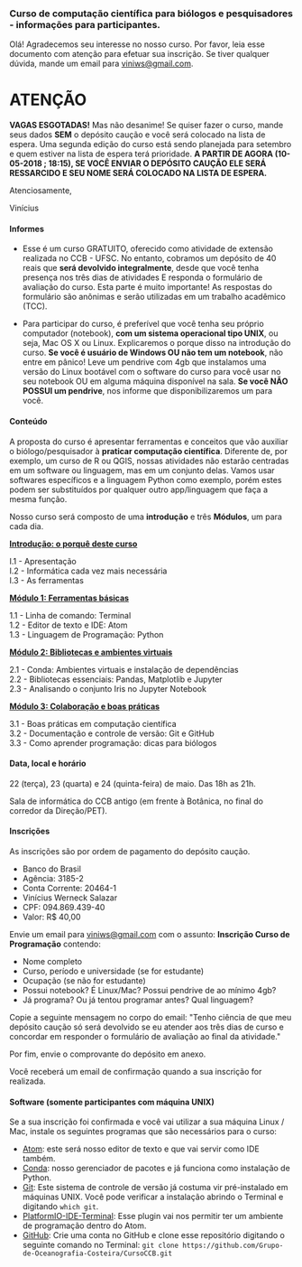 ### Curso de computação científica para biólogos e pesquisadores - informações para participantes.

Olá! Agradecemos seu interesse no nosso curso. Por favor, leia esse documento com atenção para efetuar sua inscrição. Se tiver qualquer dúvida, mande um email para [viniws@gmail.com](mailto:viniws@gmail.com).

# ATENÇÃO

**VAGAS ESGOTADAS!** Mas não desanime! Se quiser fazer o curso, mande seus dados **SEM** o depósito caução e você será colocado na lista de espera. Uma segunda edição do curso está sendo planejada para setembro e quem estiver na lista de espera terá prioridade. **A PARTIR DE AGORA (10-05-2018 ; 18:15), SE VOCÊ ENVIAR O DEPÓSITO CAUÇÃO ELE SERÁ RESSARCIDO E SEU NOME SERÁ COLOCADO NA LISTA DE ESPERA.**

Atenciosamente,

Vinícius

#### Informes

* Esse é um curso GRATUITO, oferecido como atividade de extensão realizada no CCB - UFSC. No entanto, cobramos um depósito de 40 reais que **será devolvido integralmente**, desde que você tenha presença nos três dias de atividades E responda o formulário de avaliação do curso. Esta parte é muito importante! As respostas do formulário são anônimas e serão utilizadas em um trabalho acadêmico (TCC).

* Para participar do curso, é preferível que você tenha seu próprio computador (notebook), **com um sistema operacional tipo UNIX**, ou seja, Mac OS X ou Linux. Explicaremos o porque disso na introdução do curso. **Se você é usuário de Windows OU não tem um notebook**, não entre em pânico! Leve um pendrive com 4gb que instalamos uma versão do Linux bootável com o software do curso para você usar no seu notebook OU em alguma máquina disponível na sala. **Se você NÃO POSSUI um pendrive**, nos informe que disponibilizaremos um para você.

#### Conteúdo

A proposta do curso é apresentar ferramentas e conceitos que vão auxiliar o biólogo/pesquisador à **praticar computação científica**. Diferente de, por exemplo, um curso de R ou QGIS, nossas atividades não estarão centradas em um software ou linguagem, mas em um conjunto delas. Vamos usar softwares específicos e a linguagem Python como exemplo, porém estes podem ser substituídos por qualquer outro app/linguagem que faça a mesma função.

Nosso curso será composto de uma **introdução** e três **Módulos**, um para cada dia.

[**Introdução: o porquê deste curso**](markdown/introducao.md/)

I.1 - Apresentação  
I.2 - Informática cada vez mais necessária  
I.3 - As ferramentas

[**Módulo 1: Ferramentas básicas**](markdown/modulo_1.md)

1.1 - Linha de comando: Terminal  
1.2 - Editor de texto e IDE: Atom  
1.3 - Linguagem de Programação: Python

[**Módulo 2: Bibliotecas e ambientes virtuais**](markdown/modulo_2.md)

2.1 - Conda: Ambientes virtuais e instalação de dependências  
2.2 - Bibliotecas essenciais: Pandas, Matplotlib e Jupyter  
2.3 - Analisando o conjunto Iris no Jupyter Notebook  

[**Módulo 3: Colaboração e boas práticas**](markdown/modulo_3.md)

3.1 - Boas práticas em computação científica  
3.2 - Documentação e controle de versão: Git e GitHub  
3.3 - Como aprender programação: dicas para biólogos

#### Data, local e horário

22 (terça), 23 (quarta) e 24 (quinta-feira) de maio. Das 18h as 21h.

Sala de informática do CCB antigo (em frente à Botânica, no final do corredor da Direção/PET).

#### Inscrições

As inscrições são por ordem de pagamento do depósito caução. 

* Banco do Brasil
* Agência: 3185-2
* Conta Corrente: 20464-1
* Vinícius Werneck Salazar
* CPF: 094.869.439-40
* Valor: R$ 40,00

Envie um email para [viniws@gmail.com](mailto:viniws@gmail.com) com o assunto: **Inscrição Curso de Programação** contendo:

* Nome completo
* Curso, período e universidade (se for estudante)
* Ocupação (se não for estudante)
* Possui notebook? É Linux/Mac? Possui pendrive de ao mínimo 4gb?
* Já programa? Ou já tentou programar antes? Qual linguagem?

Copie a seguinte mensagem no corpo do email:
"Tenho ciência de que meu depósito caução só será devolvido se eu atender aos três dias de curso e concordar em responder o formulário de avaliação ao final da atividade."

Por fim, envie o comprovante do depósito em anexo.

Você receberá um email de confirmação quando a sua inscrição for realizada.

#### Software (somente participantes com máquina UNIX)

Se a sua inscrição foi confirmada e você vai utilizar a sua máquina Linux / Mac, instale os seguintes programas que são necessários para o curso:

* [Atom](https://atom.io/): este será nosso editor de texto e que vai servir como IDE também.
* [Conda](https://conda.io/docs/user-guide/install/download.html): nosso gerenciador de pacotes e já funciona como instalação de Python.
* [Git](https://git-scm.com/downloads): Este sistema de controle de versão já costuma vir pré-instalado em máquinas UNIX. Você pode verificar a instalação abrindo o Terminal e digitando ```which git```.
* [PlatformIO-IDE-Terminal](https://atom.io/packages/platformio-ide-terminal): Esse plugin vai nos permitir ter um ambiente de programação dentro do Atom.
* [GitHub](https://github.com/): Crie uma conta no GitHub e clone esse repositório digitando o seguinte comando no Terminal: ```git clone https://github.com/Grupo-de-Oceanografia-Costeira/CursoCCB.git```

